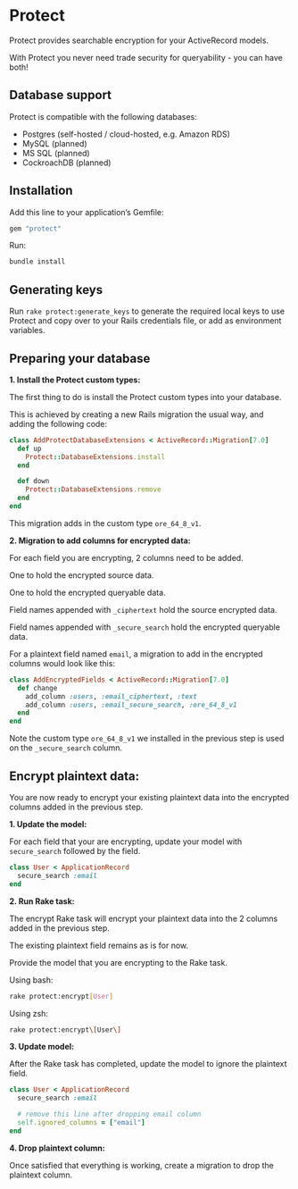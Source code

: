 # Protect

Protect provides searchable encryption for your ActiveRecord models.

With Protect you never need trade security for queryability - you can have both!

## Database support

Protect is compatible with the following databases:

- Postgres (self-hosted / cloud-hosted, e.g. Amazon RDS)
- MySQL (planned)
- MS SQL (planned)
- CockroachDB (planned)

## Installation

Add this line to your application’s Gemfile:

```ruby
gem "protect"
```

Run:

```bash
bundle install
```

## Generating keys

Run `rake protect:generate_keys` to generate the required local keys to use Protect and copy over to your Rails credentials file, or add as environment variables.

## Preparing your database

**1. Install the Protect custom types:**

The first thing to do is install the Protect custom types into your database.

This is achieved by creating a new Rails migration the usual way, and adding the following code:

```ruby
class AddProtectDatabaseExtensions < ActiveRecord::Migration[7.0]
  def up
    Protect::DatabaseExtensions.install
  end

  def down
    Protect::DatabaseExtensions.remove
  end
end
```

This migration adds in the custom type `ore_64_8_v1`.

**2. Migration to add columns for encrypted data:**

For each field you are encrypting, 2 columns need to be added.

One to hold the encrypted source data.

One to hold the encrypted queryable data.

Field names appended with `_ciphertext` hold the source encrypted data.

Field names appended with `_secure_search` hold the encrypted queryable data.

For a plaintext field named `email`, a migration to add in the encrypted columns would look like this:

```ruby
class AddEncryptedFields < ActiveRecord::Migration[7.0]
  def change
    add_column :users, :email_ciphertext, :text
    add_column :users, :email_secure_search, :ore_64_8_v1
  end
end
```

Note the custom type `ore_64_8_v1` we installed in the previous step is used on the `_secure_search` column.

## Encrypt plaintext data:

You are now ready to encrypt your existing plaintext data into the encrypted columns added in the previous step.

**1. Update the model:**

For each field that your are encrypting, update your model with `secure_search` followed by the field.

```ruby
class User < ApplicationRecord
  secure_search :email
end
```

**2. Run Rake task:**

The encrypt Rake task will encrypt your plaintext data into the 2 columns added in the previous step.

The existing plaintext field remains as is for now.

Provide the model that you are encrypting to the Rake task.

Using bash:

```bash
rake protect:encrypt[User]
```

Using zsh:

```bash
rake protect:encrypt\[User\]
```

**3. Update model:**

After the Rake task has completed, update the model to ignore the plaintext field.

```ruby
class User < ApplicationRecord
  secure_search :email

  # remove this line after dropping email column
  self.ignored_columns = ["email"]
end
```

**4. Drop plaintext column:**

Once satisfied that everything is working, create a migration to drop the plaintext column.
